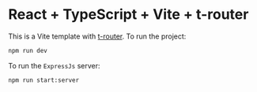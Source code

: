 # React + TypeScript + Vite + t-router
This is a Vite template with [t-router](https://www.npmjs.com/package/@tomkoooo/t-router?activeTab=readme).
To run the project:
```bash
npm run dev
```
To run the `ExpressJs` server:
```bash
npm run start:server
```
```
